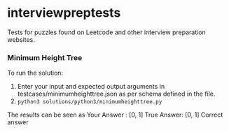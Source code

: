 # interviewpreptests

Tests for puzzles found on Leetcode and other interview preparation websites.

<h3>Minimum Height Tree</h3>
To run the solution:

1. Enter your input and expected output arguments in testcases/minimumheighttree.json as per schema defined in the file.
2. `python3 solutions/python3/minimumheighttree.py`

The results can be seen as
Your Answer : [0, 1] True Answer: [0, 1]
Correct answer
